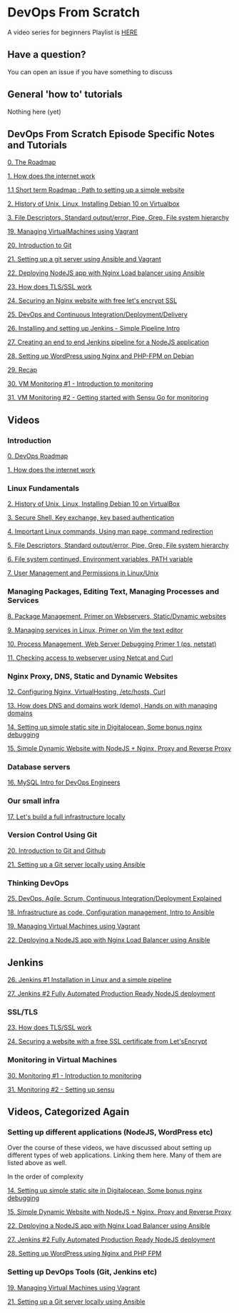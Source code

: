 # DevOps From Scratch

A video series for beginners
Playlist is [HERE](https://www.youtube.com/playlist?list=PLxYCgfC5WpnsAg5LddfjlidAHJNqRUN14)


## Have a question?

You can open an issue if you have something to discuss

## General 'how to' tutorials

Nothing here (yet)


## DevOps From Scratch Episode Specific Notes and Tutorials

[0. The Roadmap](episodes/0-roadmap.md)

[1. How does the internet work](episodes/1-how-does-the-internet-work.md)

[1.1 Short term Roadmap : Path to setting up a simple website](episodes/1.1-short-term-roadmap.md)

[2. History of Unix, Linux, Installing Debian 10 on Virtualbox](episodes/2-unix-linux-installing-debian-10-on-virtualbox.md)

[3. File Descriptors, Standard output/error, Pipe, Grep, File system hierarchy](episodes/5-file-descriptors-standard-out-err-pipe-file-system.md)

[19. Managing VirtualMachines using Vagrant](episodes/19-vagrant-intro.md)

[20. Introduction to Git](episodes/20-Introduction-to-git.md)

[21. Setting up a git server using Ansible and Vagrant](episodes/21-setting-up-git-server-vagrant-ansible.md)

[22. Deploying NodeJS app with Nginx Load balancer using Ansible](episodes/22-nodejs-app-deployment-ansible.md)

[23. How does TLS/SSL work](episodes/23-how-does-ssl-work.md)

[24. Securing an Nginx website with free let's encrypt SSL](episodes/24-securing-nginx-free-ssl-letsencrypt.md)

[25. DevOps and Continuous Integration/Deployment/Delivery](episodes/25-devops-ci-cd.md)

[26. Installing and setting up Jenkins - Simple Pipeline Intro](episodes/26-jenkins-install-first-pipeline.md)

[27. Creating an end to end Jenkins pipeline for a NodeJS application](episodes/27-create-real-life-end-to-end-jenkins-pipeline.md)

[28. Setting up WordPress using Nginx and PHP-FPM on Debian](episodes/28-setting-up-wordpress-nginx-php-fpm.md)

[29. Recap](episodes/29-recap.md)

[30. VM Monitoring #1 - Introduction to monitoring](episodes/30-monitoring-1-infrastructure-monitoring-intro.md)

[31. VM Monitoring #2 - Getting started with Sensu Go for monitoring](episodes/31-monitoring-2-installing-sensu.md)



## Videos

### Introduction

[0. DevOps Roadmap](https://www.youtube.com/watch?v=adccZNseZm8&list=PLxYCgfC5WpnsAg5LddfjlidAHJNqRUN14&index=1)

[1. How does the internet work](https://www.youtube.com/watch?v=SyPzQrUxmZc&list=PLxYCgfC5WpnsAg5LddfjlidAHJNqRUN14&index=2)

### Linux Fundamentals

[2. History of Unix, Linux, Installing Debian 10 on VirtualBox](https://www.youtube.com/watch?v=vqLyxlcpTP4&list=PLxYCgfC5WpnsAg5LddfjlidAHJNqRUN14&index=3)

[3. Secure Shell, Key exchange, key based authentication](https://www.youtube.com/watch?v=geotLvTpkUM&list=PLxYCgfC5WpnsAg5LddfjlidAHJNqRUN14&index=4)

[4. Important Linux commands, Using man page, command redirection](https://www.youtube.com/watch?v=SzTpQOVSd6s&list=PLxYCgfC5WpnsAg5LddfjlidAHJNqRUN14&index=5)

[5. File Descriptors, Standard output/error, Pipe, Grep, File system hierarchy](https://www.youtube.com/watch?v=dkyIHNWulqA&list=PLxYCgfC5WpnsAg5LddfjlidAHJNqRUN14&index=6)

[6. File system continued, Environment variables, PATH variable](https://www.youtube.com/watch?v=j4EU5sGDW1g&list=PLxYCgfC5WpnsAg5LddfjlidAHJNqRUN14&index=7)

[7. User Management and Permissions in Linux/Unix](https://www.youtube.com/watch?v=hzNF4R20iZY&list=PLxYCgfC5WpnsAg5LddfjlidAHJNqRUN14&index=8)

### Managing Packages, Editing Text, Managing Processes and Services

[8. Package Management, Primer on Webservers, Static/Dynamic websites](https://www.youtube.com/watch?v=tLTTpcxSya8&list=PLxYCgfC5WpnsAg5LddfjlidAHJNqRUN14&index=9)

[9. Managing services in Linux, Primer on Vim the text editor](https://www.youtube.com/watch?v=9MLoUtMbWMA&list=PLxYCgfC5WpnsAg5LddfjlidAHJNqRUN14&index=10)

[10. Process Management, Web Server Debugging Primer 1 (ps, netstat)](https://www.youtube.com/watch?v=pUBJliknmk0&list=PLxYCgfC5WpnsAg5LddfjlidAHJNqRUN14&index=11)

[11. Checking access to webserver using Netcat and Curl](https://www.youtube.com/watch?v=POz6u_0nK6E&list=PLxYCgfC5WpnsAg5LddfjlidAHJNqRUN14&index=12)

### Nginx Proxy, DNS, Static and Dynamic Websites

[12. Configuring Nginx, VirtualHosting, /etc/hosts, Curl](https://www.youtube.com/watch?v=i6NHxKyGI7s&list=PLxYCgfC5WpnsAg5LddfjlidAHJNqRUN14&index=13)

[13. How does DNS and domains work (demo), Hands on with managing domains](https://www.youtube.com/watch?v=pOoOVfh2lI4&list=PLxYCgfC5WpnsAg5LddfjlidAHJNqRUN14&index=14)

[14. Setting up simple static site in Digitalocean, Some bonus nginx debugging](https://www.youtube.com/watch?v=kDcn9npjoPs&list=PLxYCgfC5WpnsAg5LddfjlidAHJNqRUN14&index=15)

[15. Simple Dynamic Website with NodeJS + Nginx, Proxy and Reverse Proxy](https://www.youtube.com/watch?v=6NC5V9gYANs&list=PLxYCgfC5WpnsAg5LddfjlidAHJNqRUN14&index=16)

### Database servers

[16. MySQL Intro for DevOps Engineers](https://www.youtube.com/watch?v=EfJEG0dHQpE&list=PLxYCgfC5WpnsAg5LddfjlidAHJNqRUN14&index=17)

### Our small infra

[17. Let's build a full infrastructure locally](https://www.youtube.com/watch?v=tl3_o0-Myko&list=PLxYCgfC5WpnsAg5LddfjlidAHJNqRUN14&index=18)

### Version Control Using Git

[20. Introduction to Git and Github](https://www.youtube.com/watch?v=uxE2Le64vHk&list=PLxYCgfC5WpnsAg5LddfjlidAHJNqRUN14&index=21)

[21. Setting up a Git server locally using Ansible](https://www.youtube.com/watch?v=HCbc-m2CVVw&list=PLxYCgfC5WpnsAg5LddfjlidAHJNqRUN14&index=22)

### Thinking DevOps

[25. DevOps, Agile, Scrum, Continuous Integration/Deployment Explained](https://www.youtube.com/watch?v=8M1tER06fzs&list=PLxYCgfC5WpnsAg5LddfjlidAHJNqRUN14&index=26)

[18. Infrastructure as code, Configuration management, Intro to Ansible](https://www.youtube.com/watch?v=xT0K0k36pxU&list=PLxYCgfC5WpnsAg5LddfjlidAHJNqRUN14&index=19)

[19. Managing Virtual Machines using Vagrant](https://www.youtube.com/watch?v=Vfoj_nu8cmg&list=PLxYCgfC5WpnsAg5LddfjlidAHJNqRUN14&index=20)

[22. Deploying a NodeJS app with Nginx Load Balancer using Ansible](https://www.youtube.com/watch?v=rrlr3GYlZYw&list=PLxYCgfC5WpnsAg5LddfjlidAHJNqRUN14&index=23)

## Jenkins

[26. Jenkins #1 Installation in Linux and a simple pipeline](https://www.youtube.com/watch?v=ovyIh0Z2NZ0&list=PLxYCgfC5WpnsAg5LddfjlidAHJNqRUN14&index=27)

[27. Jenkins #2 Fully Automated Production Ready NodeJS deployment](https://www.youtube.com/watch?v=KpAKgrBA8mY&list=PLxYCgfC5WpnsAg5LddfjlidAHJNqRUN14&index=28)

### SSL/TLS

[23. How does TLS/SSL work](https://www.youtube.com/watch?v=pc5Xf9uuvwE&list=PLxYCgfC5WpnsAg5LddfjlidAHJNqRUN14&index=24)

[24. Securing a website with a free SSL certificate from Let'sEncrypt](https://www.youtube.com/watch?v=NRJIhc3aQn0&list=PLxYCgfC5WpnsAg5LddfjlidAHJNqRUN14&index=25)

### Monitoring in Virtual Machines

[30. Monitoring #1 - Introduction to monitoring]()

[31. Monitoring #2 - Setting up sensu]()



## Videos, Categorized Again

### Setting up different applications (NodeJS, WordPress etc)

Over the course of these videos, we have discussed about setting up different types of web applications.
Linking them here. Many of them are listed above as well.

In the order of complexity

[14. Setting up simple static site in Digitalocean, Some bonus nginx debugging](https://www.youtube.com/watch?v=kDcn9npjoPs&list=PLxYCgfC5WpnsAg5LddfjlidAHJNqRUN14&index=15)

[15. Simple Dynamic Website with NodeJS + Nginx, Proxy and Reverse Proxy](https://www.youtube.com/watch?v=6NC5V9gYANs&list=PLxYCgfC5WpnsAg5LddfjlidAHJNqRUN14&index=16)

[22. Deploying a NodeJS app with Nginx Load Balancer using Ansible](https://www.youtube.com/watch?v=rrlr3GYlZYw&list=PLxYCgfC5WpnsAg5LddfjlidAHJNqRUN14&index=23)

[27. Jenkins #2 Fully Automated Production Ready NodeJS deployment](https://www.youtube.com/watch?v=KpAKgrBA8mY&list=PLxYCgfC5WpnsAg5LddfjlidAHJNqRUN14&index=28)

[28. Setting up WordPress using Nginx and PHP FPM](https://www.youtube.com/watch?v=BN8lMesmvPw&list=PLxYCgfC5WpnsAg5LddfjlidAHJNqRUN14&index=29)

### Setting up DevOps Tools (Git, Jenkins etc)

[19. Managing Virtual Machines using Vagrant](https://www.youtube.com/watch?v=Vfoj_nu8cmg&list=PLxYCgfC5WpnsAg5LddfjlidAHJNqRUN14&index=20)

[21. Setting up a Git server locally using Ansible](https://www.youtube.com/watch?v=HCbc-m2CVVw&list=PLxYCgfC5WpnsAg5LddfjlidAHJNqRUN14&index=22)



